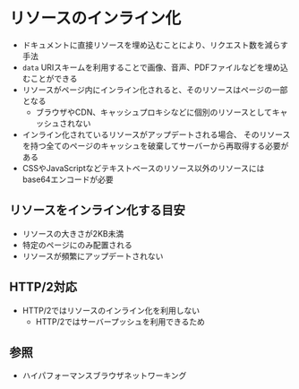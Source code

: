 # リソースのインライン化
- ドキュメントに直接リソースを埋め込むことにより、リクエスト数を減らす手法
- `data` URIスキームを利用することで画像、音声、PDFファイルなどを埋め込むことができる
- リソースがページ内にインライン化されると、そのリソースはページの一部となる
  - ブラウザやCDN、キャッシュプロキシなどに個別のリソースとしてキャッシュされない
- インライン化されているリソースがアップデートされる場合、
  そのリソースを持つ全てのページのキャッシュを破棄してサーバーから再取得する必要がある
- CSSやJavaScriptなどテキストベースのリソース以外のリソースにはbase64エンコードが必要

## リソースをインライン化する目安
- リソースの大きさが2KB未満
- 特定のページにのみ配置される
- リソースが頻繁にアップデートされない

## HTTP/2対応
- HTTP/2ではリソースのインライン化を利用しない
  - HTTP/2ではサーバープッシュを利用できるため

## 参照
- ハイパフォーマンスブラウザネットワーキング
